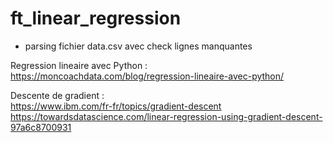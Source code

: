 # ft_linear_regression


-	parsing fichier data.csv avec check lignes manquantes

Regression lineaire avec Python :  
https://moncoachdata.com/blog/regression-lineaire-avec-python/  


Descente de gradient :  
https://www.ibm.com/fr-fr/topics/gradient-descent  
https://towardsdatascience.com/linear-regression-using-gradient-descent-97a6c8700931  